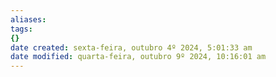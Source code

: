 ```yaml
---
aliases: 
tags: 
{}
date created: sexta-feira, outubro 4º 2024, 5:01:33 am
date modified: quarta-feira, outubro 9º 2024, 10:16:01 am
---
```

